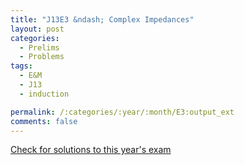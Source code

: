 ```yaml
---
title: "J13E3 &ndash; Complex Impedances"
layout: post
categories:
  - Prelims
  - Problems
tags:
  - E&M
  - J13
  - induction

permalink: /:categories/:year/:month/E3:output_ext
comments: false
---
```

<object data="2013J3E.pdf" type="application/pdf" width="100%" height="500"></object>
<div class="message"><a href='https://princetonprelim.com/prelim/30/'>Check for solutions to this year's exam</a></div>